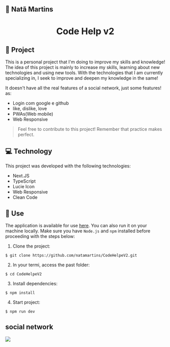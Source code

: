 ## 🔰 Natã Martins 
<h1 align="center" style="text-align: center;">
  Code Help v2
</h1>
    
<h2 id="project">📁 Project </h2>
<p>This is a personal project that I'm doing to improve my skills and knowledge!
The idea of this project is mainly to increase my skills, learning about new technologies and using
new tools. With the technologies that I am currently specializing in, I seek to improve and
deepen my knowledge in the same!</p>

<p>It doesn't have all the real features of a social network, just some features! as:</p>

- Login com google e github
- like, dislike, love
- PWAs(Web mobile)
- Web Responsive

> Feel free to contribute to this project! Remember that practice makes perfect.



<h2 id="tecnology">💻 Technology</h2>
This project was developed with the following technologies:

- Next.JS
- TypeScript
- Lucie Icon
- Web Responsive
- Clean Code


<h2 id="usage">🎯 Use</h2>

The application is available for use [here](https://code-helpe-v2.vercel.app/). You can also run it on your machine locally. Make sure you have `Node.js` and `npm` installed before proceeding with the steps below:

1. Clone the project:

```
$ git clone https://github.com/natamartins/CodeHelpeV2.git
```

2. In your termi, access the past folder:

```
$ cd CodeHelpeV2
```

3. Install dependencies:

```
$ npm install
```

4. Start project:

```
$ npm run dev
```
## social network
<div style="display: flex;">
  <a href="https://www.linkedin.com/in/nata-martins/" target="_blank"><img src="https://img.shields.io/badge/-LinkedIn-%230077B5?style=for-the-badge&logo=linkedin&logoColor=white" style="margin-right: 2vw" target="_blank"></a>
</div>
